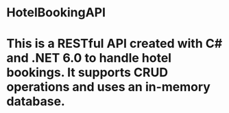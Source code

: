# HotelBookingAPI

# This is a RESTful API created with C# and .NET 6.0 to handle hotel bookings. It supports CRUD operations and uses an in-memory database. 
